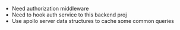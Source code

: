 - Need authorization middleware
- Need to hook auth service to this backend proj
- Use apollo server data structures to cache some common queries
